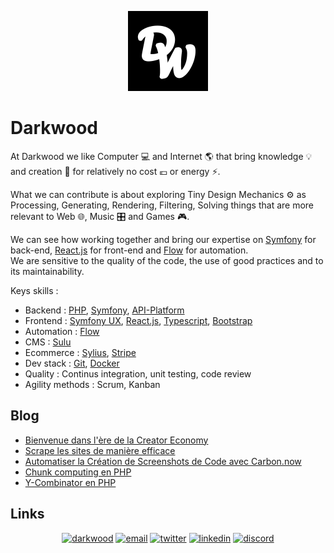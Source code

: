 <p align="center">
  <a href="https://github.com/darkwood-com">
    <img src="/assets/logo.png" width="auto" height="128px" alt="Darkwood">
  </a>
</p>

# Darkwood

At Darkwood we like Computer 💻 and Internet 🌎 that bring knowledge 💡 and creation 🚀 for relatively no cost 💶 or energy ⚡️.

What we can contribute is about exploring Tiny Design Mechanics ⚙️ as Processing, Generating, Rendering, Filtering, Solving things that are more relevant to Web 🌐, Music 🎛 and Games 🎮.

We can see how working together and bring our expertise on [Symfony](https://symfony.com) for back-end, [React.js](https://reactjs.org) for front-end and [Flow](https://github.com/darkwood-com/flow) for automation.  
We are sensitive to the quality of the code, the use of good practices and to its maintainability.

Keys skills :
- Backend : [PHP](https://www.php.net), [Symfony](https://symfony.com), [API-Platform](https://api-platform.com)
- Frontend : [Symfony UX](https://ux.symfony.com), [React.js](https://reactjs.org), [Typescript](https://www.typescriptlang.org), [Bootstrap](https://getbootstrap.com)
- Automation : [Flow](https://github.com/darkwood-com/flow)
- CMS : [Sulu](https://sulu.io)
- Ecommerce : [Sylius](https://sylius.com), [Stripe](https://stripe.com)
- Dev stack : [Git](https://git-scm.com), [Docker](https://www.docker.com)
- Quality : Continus integration, unit testing, code review
- Agility methods : Scrum, Kanban

## Blog

<!-- BLOG-POST-LIST:START -->
- [Bienvenue dans l'ère de la Creator Economy](https://blog.darkwood.com/article/bienvenue-dans-lere-de-la-creator-economy)
- [Scrape les sites de manière efficace](https://blog.darkwood.com/article/scrape-les-sites-de-maniere-efficace)
- [Automatiser la Création de Screenshots de Code avec Carbon.now](https://blog.darkwood.com/article/automatiser-la-creation-de-screenshots-de-code-avec-carbon-now)
- [Chunk computing en PHP](https://blog.darkwood.com/article/chunk-computing-en-php)
- [Y-Combinator en PHP](https://blog.darkwood.com/article/y-combinator-en-php)
<!-- BLOG-POST-LIST:END -->

## Links

<p align="center">
  <a href="https://darkwood.fr"><img src="https://img.icons8.com/fluent/96/000000/domain.png" alt="darkwood"/></a>
  <a href="mailto:mathieu@darkwood.fr"><img src="https://img.icons8.com/color/96/000000/gmail.png" alt="email"/></a>
  <a href="https://twitter.com/darkwood_fr"><img src="https://img.icons8.com/color/96/000000/twitter-squared.png" alt="twitter"/></a>
  <a href="https://www.linkedin.com/company/darkwood-com"><img src="https://img.icons8.com/color/96/000000/linkedin.png" alt="linkedin"/></a>
  <a href="https://discord.gg/tMDCF8RyvE"><img src="https://img.icons8.com/color/96/000000/discord-logo.png" alt="discord"/></a>
</p>
